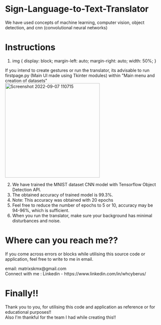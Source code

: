 # Sign-Language-to-Text-Translator
We have used concepts of machine learning, computer vision, object detection, and cnn (convolutional neural networks)

# Instructions
1. img {
  display: block;
  margin-left: auto;
  margin-right: auto;
  width: 50%;
}
<p>If you intend to create gestures or run the translator, its advisable to run firstpage.py (Main UI made using Tkinter modules) within "Main menu and creation of datasets"<br><img width="310" alt="Screenshot 2022-09-07 110715" src="https://user-images.githubusercontent.com/70995581/188797226-64fc042c-4768-4f56-9858-f54deb096804.png" class="center"></p>

2. We have trained the MNIST dataset CNN model with Tensorflow Object Detection API. 
3. The obtained accuracy of trained model is 99.3%.
4. Note: This accuracy was obtained with 20 epochs
5. Feel free to reduce the number of epochs to 5 or 10, accuracy may be 94-96%, which is sufficient.
6. When you run the translator, make sure your background has minimal disturbances and noise.

# Where can you reach me??
If you come across errors or blocks while utilising this source code or application, feel free to write to me in email.
<p>email: matrixskmx@gmail.com<br>
Connect with me : Linkedin - https://www.linkedin.com/in/whcyberus/</p>

# Finally!!
<p>Thank you to you, for utilising this code and application as reference or for educational purposes!!<br>
Also I'm thankful for the team I had while creating this!!</p>
